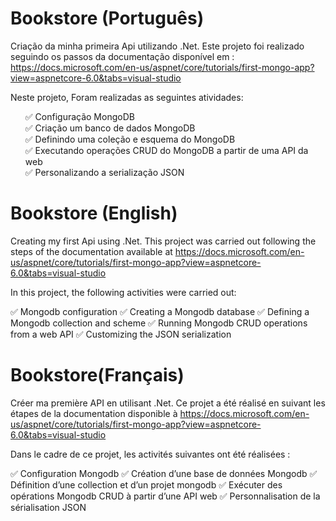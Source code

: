 # Bookstore (Português)

Criação da minha primeira Api utilizando .Net.
Este projeto foi realizado seguindo os passos da documentação disponível em : https://docs.microsoft.com/en-us/aspnet/core/tutorials/first-mongo-app?view=aspnetcore-6.0&tabs=visual-studio

Neste projeto, Foram realizadas as seguintes atividades:

<ul style= "list-style-type: none;">
  <li>✅ Configuração MongoDB </li>
  <li>✅ Criação um banco de dados MongoDB </li>
  <li>✅ Definindo uma coleção e esquema do MongoDB </li>
  <li>✅ Executando operações CRUD do MongoDB a partir de uma API da web </li>
  <li>✅ Personalizando a serialização JSON</li>
 </ul>

  
  

# Bookstore (English)

Creating my first Api using .Net.
This project was carried out following the steps of the documentation available at https://docs.microsoft.com/en-us/aspnet/core/tutorials/first-mongo-app?view=aspnetcore-6.0&tabs=visual-studio

In this project, the following activities were carried out:

  ✅ Mongodb configuration
  ✅ Creating a Mongodb database
  ✅ Defining a Mongodb collection and scheme
  ✅ Running Mongodb CRUD operations from a web API
  ✅ Customizing the JSON serialization


# Bookstore(Français)

Créer ma première API en utilisant .Net.
Ce projet a été réalisé en suivant les étapes de la documentation disponible à https://docs.microsoft.com/en-us/aspnet/core/tutorials/first-mongo-app?view=aspnetcore-6.0&tabs=visual-studio

Dans le cadre de ce projet, les activités suivantes ont été réalisées :

  ✅ Configuration Mongodb
  ✅ Création d’une base de données Mongodb
  ✅ Définition d’une collection et d’un projet mongodb
  ✅ Exécuter des opérations Mongodb CRUD à partir d’une API web
  ✅ Personnalisation de la sérialisation JSON

